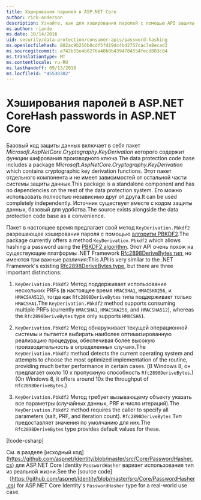```yaml
---
title: Хэширования паролей в ASP.NET Core
author: rick-anderson
description: Узнайте, как для хэширования паролей с помощью API защиты данных ASP.NET Core.
ms.author: riande
ms.date: 10/14/2016
uid: security/data-protection/consumer-apis/password-hashing
ms.openlocfilehash: 882ac9b256b0cdf5fd19dc4bd2757cac7e8ecad3
ms.sourcegitcommit: a742b55e4b8276a48b8b4394784554fecd883c84
ms.translationtype: MT
ms.contentlocale: ru-RU
ms.lasthandoff: 09/13/2018
ms.locfileid: "45538382"
---
```

# <a name="hash-passwords-in-aspnet-core"></a><span data-ttu-id="406b7-103">Хэширования паролей в ASP.NET Core</span><span class="sxs-lookup"><span data-stu-id="406b7-103">Hash passwords in ASP.NET Core</span></span>

<span data-ttu-id="406b7-104">Базовый код защиты данных включает в себя пакет *Microsoft.AspNetCore.Cryptography.KeyDerivation* которого содержит функции шифрования производного ключа.</span><span class="sxs-lookup"><span data-stu-id="406b7-104">The data protection code base includes a package *Microsoft.AspNetCore.Cryptography.KeyDerivation* which contains cryptographic key derivation functions.</span></span> <span data-ttu-id="406b7-105">Этот пакет отдельного компонента и не имеет зависимостей от остальной части системы защиты данных.</span><span class="sxs-lookup"><span data-stu-id="406b7-105">This package is a standalone component and has no dependencies on the rest of the data protection system.</span></span> <span data-ttu-id="406b7-106">Его можно использовать полностью независимо друг от друга.</span><span class="sxs-lookup"><span data-stu-id="406b7-106">It can be used completely independently.</span></span> <span data-ttu-id="406b7-107">Источник существует вместе с кодом защиты данных, базовый для удобства.</span><span class="sxs-lookup"><span data-stu-id="406b7-107">The source exists alongside the data protection code base as a convenience.</span></span>

<span data-ttu-id="406b7-108">Пакет в настоящее время предлагает свой метод `KeyDerivation.Pbkdf2` разрешающее хэширования пароля с помощью [алгоритм PBKDF2](https://tools.ietf.org/html/rfc2898#section-5.2).</span><span class="sxs-lookup"><span data-stu-id="406b7-108">The package currently offers a method `KeyDerivation.Pbkdf2` which allows hashing a password using the [PBKDF2 algorithm](https://tools.ietf.org/html/rfc2898#section-5.2).</span></span> <span data-ttu-id="406b7-109">Этот API очень похож на существующие платформы .NET Framework [Rfc2898DeriveBytes тип](/dotnet/api/system.security.cryptography.rfc2898derivebytes), но имеются три важные различия:</span><span class="sxs-lookup"><span data-stu-id="406b7-109">This API is very similar to the .NET Framework's existing [Rfc2898DeriveBytes type](/dotnet/api/system.security.cryptography.rfc2898derivebytes), but there are three important distinctions:</span></span>

1. <span data-ttu-id="406b7-110">`KeyDerivation.Pbkdf2` Метод поддерживает использование нескольких PRFs (в настоящее время `HMACSHA1`, `HMACSHA256`, и `HMACSHA512`), тогда как `Rfc2898DeriveBytes` типа поддерживает только `HMACSHA1`.</span><span class="sxs-lookup"><span data-stu-id="406b7-110">The `KeyDerivation.Pbkdf2` method supports consuming multiple PRFs (currently `HMACSHA1`, `HMACSHA256`, and `HMACSHA512`), whereas the `Rfc2898DeriveBytes` type only supports `HMACSHA1`.</span></span>

2. <span data-ttu-id="406b7-111">`KeyDerivation.Pbkdf2` Метод обнаруживает текущей операционной системы и пытается выбирать наиболее оптимизированную реализацию процедуры, обеспечивая более высокую производительность в определенных случаях.</span><span class="sxs-lookup"><span data-stu-id="406b7-111">The `KeyDerivation.Pbkdf2` method detects the current operating system and attempts to choose the most optimized implementation of the routine, providing much better performance in certain cases.</span></span> <span data-ttu-id="406b7-112">(В Windows 8, он предлагает около 10 x пропускную способность `Rfc2898DeriveBytes`.)</span><span class="sxs-lookup"><span data-stu-id="406b7-112">(On Windows 8, it offers around 10x the throughput of `Rfc2898DeriveBytes`.)</span></span>

3. <span data-ttu-id="406b7-113">`KeyDerivation.Pbkdf2` Метод требует вызывающему объекту указать все параметры (случайных данных, PRF и число итераций).</span><span class="sxs-lookup"><span data-stu-id="406b7-113">The `KeyDerivation.Pbkdf2` method requires the caller to specify all parameters (salt, PRF, and iteration count).</span></span> <span data-ttu-id="406b7-114">`Rfc2898DeriveBytes` Тип предоставляет значения по умолчанию для них.</span><span class="sxs-lookup"><span data-stu-id="406b7-114">The `Rfc2898DeriveBytes` type provides default values for these.</span></span>

[!code-csharp[](password-hashing/samples/passwordhasher.cs)]

<span data-ttu-id="406b7-115">См. в разделе [исходный код] (https://github.com/aspnet/Identity/blob/master/src/Core/PasswordHasher.cs) для ASP.NET Core Identity `PasswordHasher` вариант использования тип из реальной жизни.</span><span class="sxs-lookup"><span data-stu-id="406b7-115">See the [source code]（https://github.com/aspnet/Identity/blob/master/src/Core/PasswordHasher.cs) for ASP.NET Core Identity's `PasswordHasher` type for a real-world use case.</span></span>
